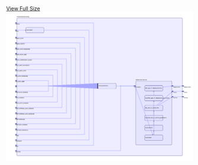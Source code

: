 [View Full Size](https://raw.githubusercontent.com/mingfang/terraform-provider-k8s/master/modules/jitsi/prosody/diagram.svg?sanitize=true)<img src="diagram.svg"/>

